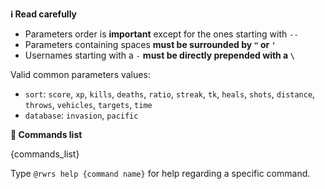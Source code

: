 **:information_source:️ Read carefully**

- Parameters order is **important** except for the ones starting with `--`
- Parameters containing spaces **must be surrounded by `"` or  `'`**
- Usernames starting with a `-` **must be directly prepended with a `\`**

Valid common parameters values:

- `sort`: `score`, `xp`, `kills`, `deaths`, `ratio`, `streak`, `tk`, `heals`, `shots`, `distance`, `throws`, `vehicles`, `targets`, `time`
- `database`: `invasion`, `pacific`

**:page_facing_up: Commands list**

{commands_list}

Type `@rwrs help {command name}` for help regarding a specific command.